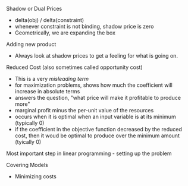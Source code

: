 Shadow or Dual Prices
- delta(obj) / delta(constraint)
- whenever constraint is not binding, shadow price is zero
- Geometrically, we are expanding the box

Adding new product
- Always look at shadow prices to get a feeling for what is going on.  

Reduced Cost (also sometimes called opportunity cost)
- This is a very *misleading term*
- for maximization problems, shows how much the coefficient will increase in absolute terms
- answers the question, "what price will make it profitable to produce more"
- marginal profit minus the per-unit value of the resources
- occurs when it is optimal when an input variable is at its minimum (typically 0)
- if the coefficient in the objective function decreased by the reduced cost, then it woud be optimal to produce over the minimum amount (tyically 0)

Most important step in linear programming - setting up the problem

Covering Models
- Minimizing costs
